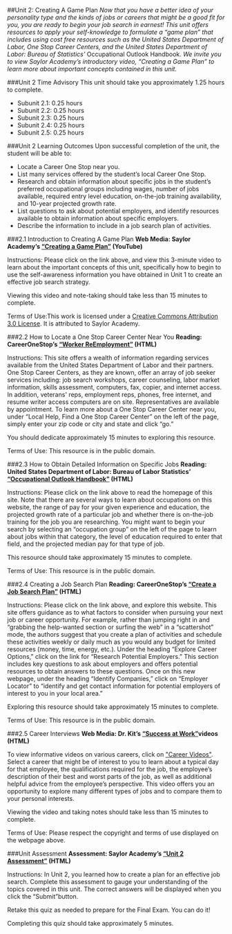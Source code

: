 ##Unit 2: Creating A Game Plan
*Now that you have a better idea of your personality type and the kinds
of jobs or careers that might be a good fit for you, you are ready to
begin your job search in earnest! This unit offers resources to apply
your self-knowledge to formulate a “game plan” that includes using cost
free resources such as the United States Department of Labor, One Stop
Career Centers, and the United States Department of Labor: Bureau of
Statistics’* Occupational Outlook Handbook. *We invite you to view
Saylor Academy’s introductory video, “Creating a Game Plan” to learn
more about important concepts contained in this unit.*

###Unit 2 Time Advisory
This unit should take you approximately 1.25 hours to complete.

* Subunit 2.1: 0.25 hours
* Subunit 2.2: 0.25 hours
* Subunit 2.3: 0.25 hours
* Subunit 2.4: 0.25 hours
* Subunit 2.5: 0.25 hours

###Unit 2 Learning Outcomes
Upon successful completion of the unit, the student will be able to:

* Locate a Career One Stop near you.
* List many services offered by the student’s local Career One Stop.
* Research and obtain information about specific jobs in the student’s
preferred occupational groups including wages, number of jobs
available, required entry level education, on-the-job training
availability, and 10-year projected growth rate.
* List questions to ask about potential employers, and identify
resources available to obtain information about specific employers.
* Describe the information to include in a job search plan of
activities.

###2.1 Introduction to Creating A Game Plan
**Web Media: Saylor Academy’s [“Creating a Game
Plan”](http://www.youtube.com/watch?v=OwtUwJ-uWCg) (YouTube)**
 
Instructions: Please click on the link above, and view this
3-minute video to learn about the important concepts of this unit,
specifically how to begin to use the self-awareness information you
have obtained in Unit 1 to create an effective job search
strategy.
 
Viewing this video and note-taking should take less than 15 minutes
to complete.

Terms of Use:This work is licensed under a [Creative Commons
Attribution 3.0
License](http://creativecommons.org/licenses/by/3.0/). It is
attributed to Saylor Academy.

###2.2 How to Locate a One Stop Career Center Near You
**Reading: CareerOneStop’s [“Worker
ReEmployment”](http://www.careeronestop.org/ReEmployment/) (HTML)**

Instructions: This site offers a wealth of information regarding
services available from the United States Department of Labor and
their partners. One Stop Career Centers, as they are known, offer
an array of job seeker services including: job search workshops,
career counseling, labor market information, skills assessment,
computers, fax, copier, and internet access. In addition, veterans'
reps, employment reps, phones, free internet, and resume writer
access computers are on site. Representatives are available by
appointment. To learn more about a One Stop Career Center near you,
under “Local Help, Find a One Stop Career Center” on the left of the
page, simply enter your zip code or city and state and click “go.”
 
You should dedicate approximately 15 minutes to exploring this
resource.

Terms of Use: This resource is in the
public domain.</span>

###2.3 How to Obtain Detailed Information on Specific Jobs
**Reading: United States Department of Labor: Bureau of Labor
Statistics’ [“Occupational Outlook Handbook”](http://www.bls.gov/ooh/) (HTML)**
 
Instructions: Please click on the link above to read the homepage
of this site. Note that there are several ways to learn about
occupations on this website, the range of pay for your given
experience and education, the projected growth rate of a particular
job and whether there is on-the-job training for the job you are
researching. You might want to begin your search by selecting an
“occupation group” on the left of the page to learn about jobs
within that category, the level of education required to enter that
field, and the projected median pay for that type of job.

This resource should take approximately 15 minutes to complete.
 
Terms of Use: This resource is in the public domain.

###2.4 Creating a Job Search Plan
**Reading: CareerOneStop’s [“Create a Job Search
Plan”](http://www.careeronestop.org/JobSearch/PlanYourJobSearch/create-a-job-search-plan.aspx) (HTML)**
 
Instructions: Please click on the link above, and explore this
website. This site offers guidance as to what factors to consider
when pursuing your next job or career opportunity. For example,
rather than jumping right in and “grabbing the help-wanted section
or surfing the web” in a “scattershot” mode, the authors suggest
that you create a plan of activities and schedule these activities
weekly or daily much as you would any budget for limited resources
(money, time, energy, etc.). Under the heading “Explore Career
Options,” click on the link for “Research Potential Employers.”
This section includes key questions to ask about employers and
offers potential resources to obtain answers to these questions.
Once on this new webpage, under the heading “Identify Companies,”
click on “Employer Locator” to “identify and get contact information
for potential employers of interest to you in your local area.” 
 
Exploring this resource should take approximately 15 minutes to
complete.

Terms of Use: This resource is in the public domain.

###2.5 Career Interviews
**Web Media: Dr. Kit’s [“Success at
Work”](http://www.drkit.org/successatwork/)videos
 (HTML)**

To view informative videos on various careers, click on ["Career Videos"](http://www.drkit.org/careervideos/). Select a career that might be of interest to you to learn
about a typical day for that employee, the qualifications required
for the job, the employee’s description of their best and worst
parts of the job, as well as additional helpful advice from the
employee’s perspective. This video offers you an opportunity to
explore many different types of jobs and to compare them to your
personal interests.

Viewing the video and taking notes should take less than 15 minutes
to complete.
 
Terms of Use: Please respect the copyright and terms of use
displayed on the webpage above.

###Unit Assessment
**Assessment: Saylor Academy’s [“Unit 2
Assessment”](http://school.saylor.org/mod/quiz/view.php?id=1512) (HTML)**
 
Instructions: In Unit 2, you learned how to create a plan for an
effective job search. Complete this assessment to gauge your
understanding of the topics covered in this unit. The correct
answers will be displayed when you click the “Submit”button.

Retake this quiz as needed to prepare for the Final Exam. You can
do it!

Completing this quiz should take approximately 5 minutes.
